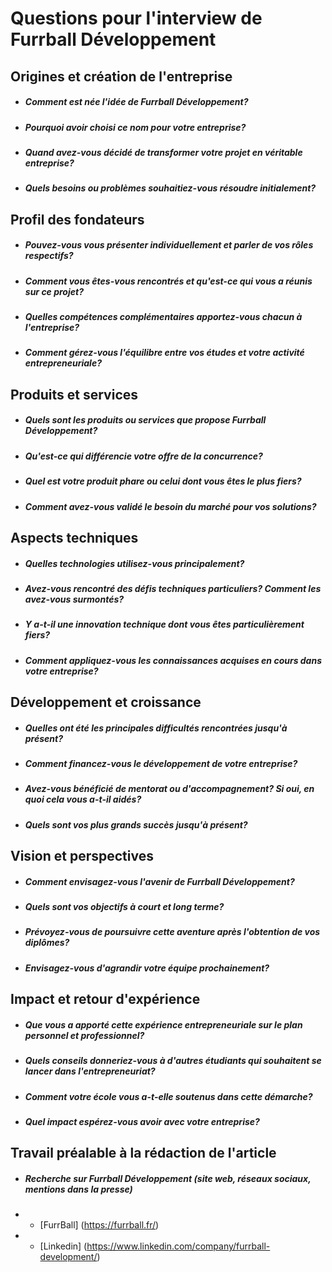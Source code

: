 # Questions pour l'interview de Furrball Développement
## Origines et création de l'entreprise
- ##### Comment est née l'idée de Furrball Développement?
- ##### Pourquoi avoir choisi ce nom pour votre entreprise?
- ##### Quand avez-vous décidé de transformer votre projet en véritable entreprise?
- ##### Quels besoins ou problèmes souhaitiez-vous résoudre initialement?

## Profil des fondateurs
- ##### Pouvez-vous vous présenter individuellement et parler de vos rôles respectifs?
- ##### Comment vous êtes-vous rencontrés et qu'est-ce qui vous a réunis sur ce projet?
- ##### Quelles compétences complémentaires apportez-vous chacun à l'entreprise?
- ##### Comment gérez-vous l'équilibre entre vos études et votre activité entrepreneuriale?

## Produits et services
- ##### Quels sont les produits ou services que propose Furrball Développement?
- ##### Qu'est-ce qui différencie votre offre de la concurrence?
- ##### Quel est votre produit phare ou celui dont vous êtes le plus fiers?
- ##### Comment avez-vous validé le besoin du marché pour vos solutions?

## Aspects techniques
- ##### Quelles technologies utilisez-vous principalement?
- ##### Avez-vous rencontré des défis techniques particuliers? Comment les avez-vous surmontés?
- ##### Y a-t-il une innovation technique dont vous êtes particulièrement fiers?
- ##### Comment appliquez-vous les connaissances acquises en cours dans votre entreprise?

## Développement et croissance
- ##### Quelles ont été les principales difficultés rencontrées jusqu'à présent?
- ##### Comment financez-vous le développement de votre entreprise?
- ##### Avez-vous bénéficié de mentorat ou d'accompagnement? Si oui, en quoi cela vous a-t-il aidés?
- ##### Quels sont vos plus grands succès jusqu'à présent?

## Vision et perspectives
- ##### Comment envisagez-vous l'avenir de Furrball Développement?
- ##### Quels sont vos objectifs à court et long terme?
- ##### Prévoyez-vous de poursuivre cette aventure après l'obtention de vos diplômes?
- ##### Envisagez-vous d'agrandir votre équipe prochainement?

## Impact et retour d'expérience
- ##### Que vous a apporté cette expérience entrepreneuriale sur le plan personnel et professionnel?
- ##### Quels conseils donneriez-vous à d'autres étudiants qui souhaitent se lancer dans l'entrepreneuriat?
- ##### Comment votre école vous a-t-elle soutenus dans cette démarche?
- ##### Quel impact espérez-vous avoir avec votre entreprise?

## Travail préalable à la rédaction de l'article
- ##### Recherche sur Furrball Développement (site web, réseaux sociaux, mentions dans la presse)
-  - [FurrBall] (https://furrball.fr/)
-  - [Linkedin] (https://www.linkedin.com/company/furrball-development/)